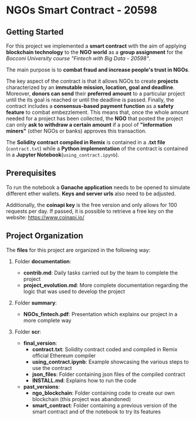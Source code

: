 # NGOs Smart Contract - 20598

## Getting Started
For this project we implemented a __smart contract__ with the aim of applying __blockchain technology__ to the __NGO world__ as a __group assignment__ for the _Bocconi University course "Fintech with Big Data - 20598"_.

The main purpose is to __combat fraud and increase people's trust in NGOs__.

The key aspect of the contract is that it allows NGOs to create __projects__ characterized by an __immutable mission, location, goal and deadline__. Moreover, __donors can send__ their __preferred amount__ to a particular project until the its goal is reached or until the deadline is passed. Finally, the contract includes a __consensus-based payment function__ as a __safety feature__ to combat embezzlement. This means that, once the whole amount needed for a project has been collected, the __NGO__ that posted the project can only __ask to withdraw a certain amount__ if a pool of __"information miners"__ (other NGOs or banks) approves this transaction.

The __Solidity contract compiled in Remix__ is contained in a __.txt file__ (`contract.txt`) while a __Python implementation__ of the contract is contained in a __Jupyter Notebook__(`using_contract.ipynb`).

## Prerequisites
To run the notebook a __Ganache application__ needs to be opened to simulate different ether wallets. 
__Keys and server urls__ also need to be adjusted.

Additionally, the __coinapi key__ is the free version and only allows for 100 requests per day. If passed, it is possible to retrieve a free key on the website: https://www.coinapi.io/

## Project Organization
The __files__ for this project are organized in the following way:

1.  Folder __documentation__:
    *  __contrib.md__: Daily tasks carried out by the team to complete the project
    *  __project_evolution.md__: More complete documentation regarding the logic that was used to develop the project    
    
2.  Folder __summary__:
    *  __NGOs_fintech.pdf__: Presentation which explains our project in a more complete way
    
3.  Folder __scr__:
    *  __final_version__:
        *  __contract.txt__: Solidity contract coded and compiled in Remix official Ethereum compiler
        *  __using_contract.ipynb__: Example showcasing the various steps to use the contract
        *  __json_files__: Folder containing json files of the compiled contract
        *  __INSTALL.md__: Explains how to run the code 
    *  __past_versions__:
        *  __ngo_blockchain__: Folder containing code to create our own blockchain (this project was abandoned)
        *  __smart_contract__: Folder containing a previous version of the smart contract and of the notebook to try its features
